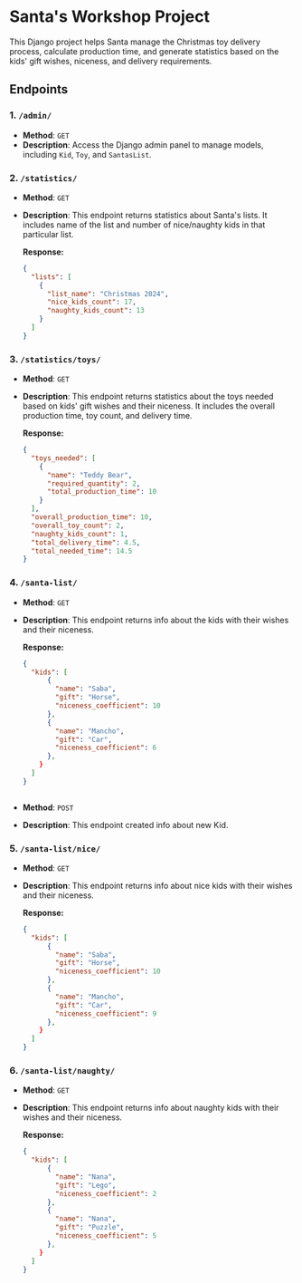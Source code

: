 # Santa's Workshop Project

This Django project helps Santa manage the Christmas toy delivery process, calculate production time, and generate statistics based on the kids' gift wishes, niceness, and delivery requirements.

## Endpoints

### 1. `/admin/`

- **Method**: `GET`
- **Description**: Access the Django admin panel to manage models, including `Kid`, `Toy`, and `SantasList`.

### 2. `/statistics/`

- **Method**: `GET`
- **Description**: This endpoint returns statistics about Santa's lists. It includes name of the list and number of nice/naughty kids in that particular list.
  
  **Response:**
  ```json
  {
    "lists": [
      {
        "list_name": "Christmas 2024",
        "nice_kids_count": 17,
        "naughty_kids_count": 13
      }
    ]
  }

### 3. `/statistics/toys/`

- **Method**: `GET`
- **Description**: This endpoint returns statistics about the toys needed based on kids' gift wishes and their niceness. It includes the overall production time, toy count, and delivery time.
  
  **Response:**
  ```json
  {
    "toys_needed": [
      {
        "name": "Teddy Bear",
        "required_quantity": 2,
        "total_production_time": 10
      }
    ],
    "overall_production_time": 10,
    "overall_toy_count": 2,
    "naughty_kids_count": 1,
    "total_delivery_time": 4.5,
    "total_needed_time": 14.5
  }

### 4. `/santa-list/`

- **Method**: `GET`
- **Description**: This endpoint returns info about the kids with their wishes and their niceness.
  
  **Response:**
  ```json
  {
    "kids": [
        {
          "name": "Saba",
          "gift": "Horse",
          "niceness_coefficient": 10
        },
        {
          "name": "Mancho",
          "gift": "Car",
          "niceness_coefficient": 6
        },
      }
    ]
  }
    
- **Method**: `POST`
- **Description**: This endpoint created info about new Kid. 
  
### 5. `/santa-list/nice/`

- **Method**: `GET`
- **Description**: This endpoint returns info about nice kids with their wishes and their niceness.
  
  **Response:**
  ```json
  {
    "kids": [
        {
          "name": "Saba",
          "gift": "Horse",
          "niceness_coefficient": 10
        },
        {
          "name": "Mancho",
          "gift": "Car",
          "niceness_coefficient": 9
        },
      }
    ]
  }

### 6. `/santa-list/naughty/`

- **Method**: `GET`
- **Description**: This endpoint returns info about naughty kids with their wishes and their niceness.
  
  **Response:**
  ```json
  {
    "kids": [
        {
          "name": "Nana",
          "gift": "Lego",
          "niceness_coefficient": 2
        },
        {
          "name": "Nana",
          "gift": "Puzzle",
          "niceness_coefficient": 5
        },
      }
    ]
  }
